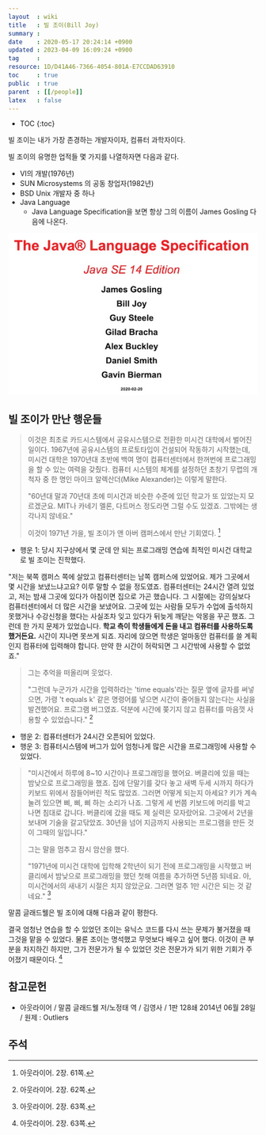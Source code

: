 ```yaml
---
layout  : wiki
title   : 빌 조이(Bill Joy)
summary : 
date    : 2020-05-17 20:24:14 +0900
updated : 2023-04-09 16:09:24 +0900
tag     : 
resource: 1D/D41A46-7366-4054-801A-E7CCDAD63910
toc     : true
public  : true
parent  : [[/people]]
latex   : false
---
```

* TOC
{:toc}

빌 조이는 내가 가장 존경하는 개발자이자, 컴퓨터 과학자이다.

빌 조이의 유명한 업적들 몇 가지를 나열하자면 다음과 같다.

- VI의 개발(1976년)
- SUN Microsystems 의 공동 창업자(1982년)
- BSD Unix 개발자 중 하나
- Java Language
    - Java Language Specification을 보면 항상 그의 이름이 James Gosling 다음에 나온다.

![]( /resource/1D/D41A46-7366-4054-801A-E7CCDAD63910/java-lang.jpg )

## 빌 조이가 만난 행운들

> 이것은 최초로 카드시스템에서 공유시스템으로 전환한 미시건 대학에서 벌어진 일이다.
1967년에 공유시스템의 프로토타입이 건설되어 작동하기 시작했는데, 미시건 대학은 1970년대 초반에 백여 명이 컴퓨터센터에서 한꺼번에 프로그래밍을 할 수 있는 여력을 갖췄다.
컴퓨터 시스템의 체계를 설정하던 초창기 무렵의 개척자 중 한 명인 마이크 알렉산더(Mike Alexander)는 이렇게 말한다.
>
> "60년대 말과 70년대 초에 미시건과 비슷한 수준에 있던 학교가 또 있었는지 모르겠군요.
MIT나 카네기 멜론, 다트머스 정도라면 그럴 수도 있겠죠. 그밖에는 생각나지 않네요."
>
> 이것이 1971년 가을, 빌 조이가 앤 아버 캠퍼스에서 만난 기회였다.
[^malcolm-61]

- 행운 1: 당시 지구상에서 몇 군데 안 되는 프로그래밍 연습에 최적인 미시건 대학교로 빌 조이는 진학했다.

>
"저는 북쪽 캠퍼스 쪽에 살았고 컴퓨터센터는 남쪽 캠퍼스에 있었어요.
제가 그곳에서 몇 시간을 보냈느냐고요? 이루 말할 수 없을 정도였죠.
컴퓨터센터는 24시간 열려 있었고, 저는 밤새 그곳에 있다가 아침이면 집으로 가곤 했습니다.
그 시절에는 강의실보다 컴퓨터센터에서 더 많은 시간을 보냈어요.
그곳에 있는 사람들 모두가 수업에 출석하지 못했거나 수강신청을 했다는 사실조차 잊고 있다가 뒤늦게 깨닫는 악몽을 꾸곤 했죠.
그런데 한 가지 문제가 있었습니다.
**학교 측이 학생들에게 돈을 내고 컴퓨터를 사용하도록 했거든요.**
시간이 지나면 못쓰게 되죠. 자리에 앉으면 학생은 얼마동안 컴퓨터를 쓸 계획인지 컴퓨터에 입력해야 합니다. 만약 한 시간이 허락되면 그 시간밖에 사용할 수 없었죠."
>
> 그는 추억을 떠올리며 웃었다.
>
> "그런데 누군가가 시간을 입력하라는 'time equals'라는 질문 옆에 글자를 써넣으면, 가령 't equals k' 같은 명령어를 넣으면 시간이 줄어들지 않는다는 사실을 발견했어요.
프로그램 버그였죠. 덕분에 시간에 쫒기지 않고 컴퓨터를 마음껏 사용할 수 있었습니다."
[^malcolm-62]

- 행운 2: 컴퓨터센터가 24시간 오픈되어 있었다.
- 행운 3: 컴퓨터시스템에 버그가 있어 엄청나게 많은 시간을 프로그래밍에 사용할 수 있었다.

> "미시건에서 하루에 8~10 시간이나 프로그래밍을 했어요.
버클리에 있을 때는 밤낮으로 프로그래밍을 했죠. 집에 단말기를 갖다 놓고 새벽 두세 시까지 하다가 키보드 위에서 잠들어버린 적도 많았죠.
그러면 어떻게 되는지 아세요?
키가 계속 눌려 있으면 삐, 삐, 삐 하는 소리가 나죠.
그렇게 세 번쯤 키보드에 머리를 박고 나면 침대로 갑니다.
버클리에 갔을 때도 제 실력은 모자랐어요.
그곳에서 2년을 보내며 기술을 갈고닦았죠.
30년을 넘어 지금까지 사용되는 프로그램을 만든 것이 그때의 일입니다."
>
> 그는 말을 멈추고 잠시 암산을 했다.
>
> "1971년에 미시건 대학에 입학해 2학년이 되기 전에 프로그래밍을 시작했고 버클리에서 밤낮으로 프로그래밍을 했던 첫해 여름을 추가하면 5년쯤 되네요. 아, 미시건에서의 새내기 시절은 치지 않았군요. 그러면 얼추 1만 시간은 되는 것 같네요."
[^malcolm-63]

말콤 글래드웰은 빌 조이에 대해 다음과 같이 평한다.

>
결국 엄청난 연습을 할 수 있었던 조이는 유닉스 코드를 다시 쓰는 문제가 불거졌을 때 그것을 맡을 수 있었다.
물론 조이는 명석했고 무엇보다 배우고 싶어 했다.
이것이 큰 부분을 차지하긴 하지만, 그가 전문가가 될 수 있었던 것은 전문가가 되기 위한 기회가 주어졌기 때문이다.
[^malcolm-63]

## 참고문헌

- 아웃라이어 / 말콤 글래드웰 저/노정태 역 / 김영사 / 1판 128쇄 2014년 06월 28일 / 원제 : Outliers

## 주석

[^malcolm-61]: 아웃라이어. 2장. 61쪽.
[^malcolm-62]: 아웃라이어. 2장. 62쪽.
[^malcolm-63]: 아웃라이어. 2장. 63쪽.
